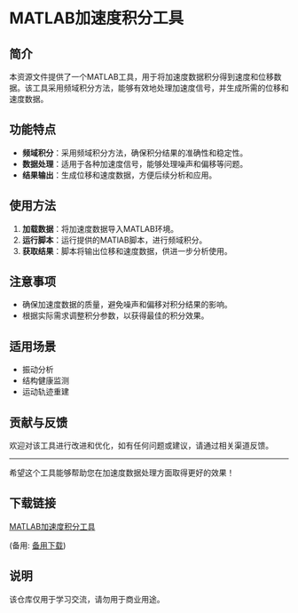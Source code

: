 # MATLAB加速度积分工具

## 简介
本资源文件提供了一个MATLAB工具，用于将加速度数据积分得到速度和位移数据。该工具采用频域积分方法，能够有效地处理加速度信号，并生成所需的位移和速度数据。

## 功能特点
- **频域积分**：采用频域积分方法，确保积分结果的准确性和稳定性。
- **数据处理**：适用于各种加速度信号，能够处理噪声和偏移等问题。
- **结果输出**：生成位移和速度数据，方便后续分析和应用。

## 使用方法
1. **加载数据**：将加速度数据导入MATLAB环境。
2. **运行脚本**：运行提供的MATlAB脚本，进行频域积分。
3. **获取结果**：脚本将输出位移和速度数据，供进一步分析使用。

## 注意事项
- 确保加速度数据的质量，避免噪声和偏移对积分结果的影响。
- 根据实际需求调整积分参数，以获得最佳的积分效果。

## 适用场景
- 振动分析
- 结构健康监测
- 运动轨迹重建

## 贡献与反馈
欢迎对该工具进行改进和优化，如有任何问题或建议，请通过相关渠道反馈。

---

希望这个工具能够帮助您在加速度数据处理方面取得更好的效果！

## 下载链接
[MATLAB加速度积分工具](https://pan.quark.cn/s/211d39b1b4c1) 

(备用: [备用下载](https://pan.baidu.com/s/1p02OWhARd2z_-Z0QV5J2Zg?pwd=1234))

## 说明

该仓库仅用于学习交流，请勿用于商业用途。
